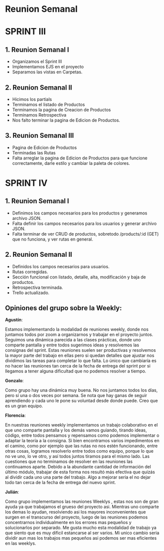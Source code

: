 # Reunion Semanal

# SPRINT III

## 1. Reunion Semanal I

* Organizamos el Sprint III
* Implementamos EJS en el proyecto
* Separamos las vistas en Carpetas. 


## 2. Reunion Semanal II

* Hicimos los partials
* Terminamos el listado de Productos
* Terminamos la pagina de Creacion de Productos
* Terminamos Retrospectiva
* Nos falto terminar la pagina de Edicion de Productos.

## 3. Reunion Semanal III
* Pagina de Edicion de Productos
* Terminadas las Rutas
* Falta arreglar la pagina de Edicion de Productos para que funcione correctamente, darle estilo y cambiar la paleta de colores. 


# SPRINT IV

## 1. Reunion Semanal I

* Definimos los campos necesarios para los productos y generamos archivo JSON.
* Falta definir los campos necesarios para los usuarios y generar archivo JSON. 
* Falta terminar de ver CRUD de productos, sobretodo /products/:id (GET) que no funciona, y ver rutas en general. 


## 2. Reunion Semanal II
* Definidos los campos necesarios para usuarios. 
* Rutas corregidas. 
* Sección funcional con listado, detalle, alta, modificación y baja de productos.
* Retrospectiva terminada. 
* Trello actualizado. 

## Opiniones del grupo sobre la Weekly:

 **Agustín**:
 
Estamos implementando la modalidad de reuniones weekly, donde nos juntamos todos por zoom a organizarnos y trabajar en el proyecto juntos. Seguimos una dinámica parecida a las clases prácticas, donde uno comparte pantalla y entre todos sugerimos ideas y resolvemos las consignas del sprint. Estas reuniones suelen ser productivas y resolvemos la mayor parte del trabajo en ellas pero si quedan detalles que ajustar nos dividimos las tareas para completar lo que falta. Lo único que cambiaría es no hacer las reuniones tan cerca de la fecha de entrega del sprint por si llegamos a tener alguna dificultad que no podemos resolver a tiempo.
 
 **Gonzalo**:
  
Como grupo hay una dinámica muy buena. No nos juntamos todos los días, pero sí una o dos veces por semana. Se nota que hay ganas de seguir aprendiendo y cada uno le pone su voluntad desde donde puede. Creo que es un gran equipo.

 **Florencia**:
 
En nuestras reuniones weekly implementamos un trabajo colaborativo en el que uno comparte pantalla y los demás vamos guiando, tirando ideas, código, entre todos pensamos y repensamos como podemos implementar o adaptar la teoría a la consigna. Si bien encontramos varios impedimentos en el camino, como por ejemplo que las rutas no nos estén funcionando, entre otras cosas, logramos resolverlo entre todos como equipo, porque lo que no ve uno, lo ve otro, y así todos juntos tiramos para el mismo lado. Las cuestiones que no terminamos de resolver en las reuniones las continuamos aparte. Debido a la abundante cantidad de información del último módulo, trabajar de esta forma nos resultó más efectiva que quizás al dividir cada uno una parte del trabajo. Algo a mejorar seria el no dejar todo tan cerca de la fecha de entrega del nuevo sprint. 
 
 **Julián**:
 
Como grupo implementamos las reuniones Weeklys , estas nos son de gran ayuda ya que trabajamos el grueso del proyecto asi.
Mientras uno comparte los demas lo ayudan, resolviendo asi los mayores inconvenientes que surgen en el transcurso del proyecto, luego de las reuniones podemos concentrarnos individualmente en los errores mas pequeños y solucionarlos por separado.
Me gusta mucho esta modalidad de trabajo ya que siento que es muy dificil estancarse al ser varios.
Mi unico cambio seria dividir aun mas los trabajos mas pequeños asi podemos ser mas eficientes en las weeklys.
  
   




